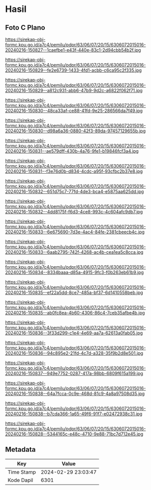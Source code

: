 # Hasil

## Foto C Plano

https://sirekap-obj-formc.kpu.go.id/a7c4/pemilu/pdpr/63/06/07/20/15/6306072015016-20240216-150827--1caefbe1-e43f-440e-83c1-2d94cbb54b2f.jpg

https://sirekap-obj-formc.kpu.go.id/a7c4/pemilu/pdpr/63/06/07/20/15/6306072015016-20240216-150829--fe2e6739-1433-4fd1-acbb-c6ca95c2f335.jpg

https://sirekap-obj-formc.kpu.go.id/a7c4/pemilu/pdpr/63/06/07/20/15/6306072015016-20240216-150829--a812c931-abb6-47b9-9d2c-a6822f062f71.jpg

https://sirekap-obj-formc.kpu.go.id/a7c4/pemilu/pdpr/63/06/07/20/15/6306072015016-20240216-150830--48ca33af-ce88-41fd-9e25-286566da7f49.jpg

https://sirekap-obj-formc.kpu.go.id/a7c4/pemilu/pdpr/63/06/07/20/15/6306072015016-20240216-150830--d98a6a36-0880-42f3-89da-97457129655b.jpg

https://sirekap-obj-formc.kpu.go.id/a7c4/pemilu/pdpr/63/06/07/20/15/6306072015016-20240216-150831--ae579dff-430b-4a76-9fe1-b19846fcf3a4.jpg

https://sirekap-obj-formc.kpu.go.id/a7c4/pemilu/pdpr/63/06/07/20/15/6306072015016-20240216-150831--f3e76d0b-d834-4cdc-a95f-93cfbc2b37e8.jpg

https://sirekap-obj-formc.kpu.go.id/a7c4/pemilu/pdpr/63/06/07/20/15/6306072015016-20240216-150832--651d75c7-77fd-4de3-bca4-e5875aa625dd.jpg

https://sirekap-obj-formc.kpu.go.id/a7c4/pemilu/pdpr/63/06/07/20/15/6306072015016-20240216-150832--4dd8175f-f6d3-4ce8-993c-4c604afc9db7.jpg

https://sirekap-obj-formc.kpu.go.id/a7c4/pemilu/pdpr/63/06/07/20/15/6306072015016-20240216-150833--6e675690-7d3e-4ac4-84fe-2381cbeecb4c.jpg

https://sirekap-obj-formc.kpu.go.id/a7c4/pemilu/pdpr/63/06/07/20/15/6306072015016-20240216-150833--6aab2795-742f-4268-ac4b-cea1ea5c8cca.jpg

https://sirekap-obj-formc.kpu.go.id/a7c4/pemilu/pdpr/63/06/07/20/15/6306072015016-20240216-150834--8334baaa-d85a-4915-9fc3-f0b263eb61b9.jpg

https://sirekap-obj-formc.kpu.go.id/a7c4/pemilu/pdpr/63/06/07/20/15/6306072015016-20240216-150835--ef22a5dd-8ce7-485a-bf37-6d1410558beb.jpg

https://sirekap-obj-formc.kpu.go.id/a7c4/pemilu/pdpr/63/06/07/20/15/6306072015016-20240216-150835--ab0fc8ea-4b60-4306-86c4-7ceb35afbe4b.jpg

https://sirekap-obj-formc.kpu.go.id/a7c4/pemilu/pdpr/63/06/07/20/15/6306072015016-20240216-150836--3f33d299-c1e4-4e69-aa7a-62613a0fab05.jpg

https://sirekap-obj-formc.kpu.go.id/a7c4/pemilu/pdpr/63/06/07/20/15/6306072015016-20240216-150836--94c895e2-21fd-4c7d-a328-35f9b2d8e501.jpg

https://sirekap-obj-formc.kpu.go.id/a7c4/pemilu/pdpr/63/06/07/20/15/6306072015016-20240216-150837--949e7752-0287-417a-98bb-6809f615a199.jpg

https://sirekap-obj-formc.kpu.go.id/a7c4/pemilu/pdpr/63/06/07/20/15/6306072015016-20240216-150838--64a7fcca-0c9e-468d-81c9-4a8a97508d35.jpg

https://sirekap-obj-formc.kpu.go.id/a7c4/pemilu/pdpr/63/06/07/20/15/6306072015016-20240216-150838--b7cda366-1a65-49f6-91f7-e02472938c31.jpg

https://sirekap-obj-formc.kpu.go.id/a7c4/pemilu/pdpr/63/06/07/20/15/6306072015016-20240216-150828--5344165c-e48c-4710-9e88-71bc7d712e45.jpg


## Metadata

| Key        | Value               |
| ---------- | ------------------- |
| Time Stamp | 2024-02-29 23:03:47 |
| Kode Dapil | 6301                |



